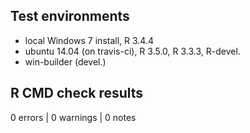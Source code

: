 ## Test environments
* local Windows 7 install, R 3.4.4
* ubuntu 14.04 (on travis-ci), R 3.5.0, R 3.3.3, R-devel.
* win-builder (devel.)

## R CMD check results
0 errors | 0 warnings | 0 notes
